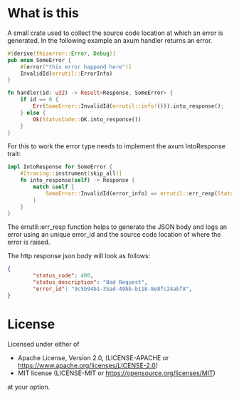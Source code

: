 # What is this

A small crate used to collect the source code location at which an error is generated.
In the following example an axum handler returns an error.

```rust
#[derive(thiserror::Error, Debug)]
pub enum SomeError {
    #[error("this error happend here")]
    InvalidId(errutil::ErrorInfo)
}

fn handler(id: u32) -> Result<Response, SomeError> {
    if id == 0 {
        Err(SomeError::InvalidId(errutil::info!())).into_response();
    } else {
        Ok(StatusCode::OK.into_response())
    }
}
```

For this to work the error type needs to implement the axum IntoResponse trait:

```rust
impl IntoResponse for SomeError {
    #[tracing::instrument(skip_all)]
    fn into_response(self) -> Response {
        match &self {
            SomeError::InvalidId(error_info) => errutil::err_resp(StatusCode::BAD_REQUEST, &self, error_info),
        }
    }
}
```
The errutil::err_resp function helps to generate the JSON body and logs an error using an unique error_id and the source code location of where the error is raised.

The http response json body will look as follows: 

```json
{
        "status_code": 400,
        "status_description": "Bad Request",
        "error_id": "9c5b94b1-35ad-49bb-b118-8e8fc24abf8",
}
```

# License

Licensed under either of

* Apache License, Version 2.0, (LICENSE-APACHE or https://www.apache.org/licenses/LICENSE-2.0)
* MIT license (LICENSE-MIT or https://opensource.org/licenses/MIT)

at your option.